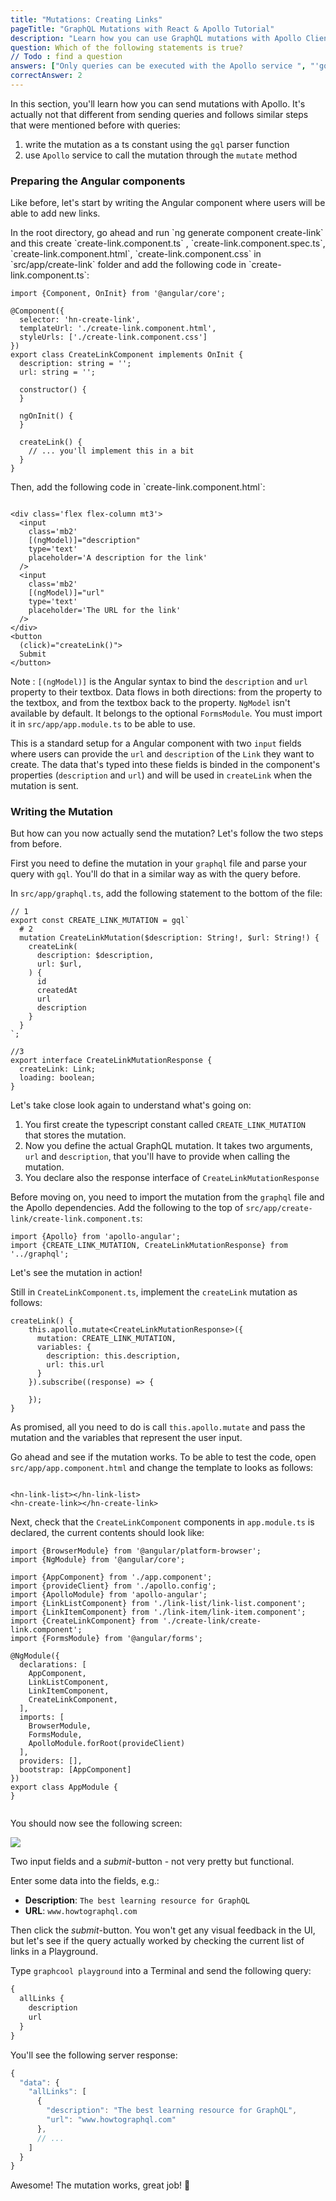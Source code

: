 ```yaml
---
title: "Mutations: Creating Links"
pageTitle: "GraphQL Mutations with React & Apollo Tutorial"
description: "Learn how you can use GraphQL mutations with Apollo Client. Use Apollo's service inject in the component to define and send mutations."
question: Which of the following statements is true?
// Todo : find a question
answers: ["Only queries can be executed with the Apollo service ", "'gql' is a higher-order component from the apollo-angular package", "GraphQL mutations never take any arguments"]
correctAnswer: 2
---
```


In this section, you'll learn how you can send mutations with Apollo. It's actually not that different from sending queries and follows similar steps that were mentioned before with queries:

1. write the mutation as a ts constant using the `gql` parser function
2. use `Apollo` service to call the mutation through the `mutate` method


### Preparing the Angular components

Like before, let's start by writing the Angular component where users will be able to add new links.

<Instruction>
In the root directory, go ahead and run `ng generate component create-link` and this create `create-link.component.ts` , `create-link.component.spec.ts`, `create-link.component.html`, `create-link.component.css` in `src/app/create-link` folder and add the following code in `create-link.component.ts`:

```ts(path=".../hackernews-angular-apollo/src/app/create-link/create-link.component.ts")
import {Component, OnInit} from '@angular/core';

@Component({
  selector: 'hn-create-link',
  templateUrl: './create-link.component.html',
  styleUrls: ['./create-link.component.css']
})
export class CreateLinkComponent implements OnInit {
  description: string = '';
  url: string = '';

  constructor() {
  }

  ngOnInit() {
  }

  createLink() {
    // ... you'll implement this in a bit
  }
}

```
</Instruction>

<Instruction>
Then, add the following code in `create-link.component.html`:

```html(path=".../hackernews-angular-apollo/src/app/create-link/create-link.component.html")

<div class='flex flex-column mt3'>
  <input
    class='mb2'
    [(ngModel)]="description"
    type='text'
    placeholder='A description for the link'
  />
  <input
    class='mb2'
    [(ngModel)]="url"
    type='text'
    placeholder='The URL for the link'
  />
</div>
<button
  (click)="createLink()">
  Submit
</button>

```

Note : `[(ngModel)]` is the Angular syntax to bind the `description` and `url` property to their textbox. Data flows in both directions: from the property to the textbox, and from the textbox back to the property. `NgModel` isn't available by default. It belongs to the optional `FormsModule`. You must import it in `src/app/app.module.ts` to be able to use.

</Instruction>

This is a standard setup for a Angular component with two `input` fields where users can provide the `url` and `description` of the `Link` they want to create. The data that's typed into these fields is binded in the component's properties (`description` and `url`) and will be used in `createLink` when the mutation is sent.

### Writing the Mutation

But how can you now actually send the mutation? Let's follow the two steps from before.

First you need to define the mutation in your `graphql` file and parse your query with `gql`. You'll do that in a similar way as with the query before.

<Instruction>

In `src/app/graphql.ts`, add the following statement to the bottom of the file:

```ts(path=".../hackernews-angular-apollo/src/app/graphql.ts")
// 1
export const CREATE_LINK_MUTATION = gql`
  # 2
  mutation CreateLinkMutation($description: String!, $url: String!) {
    createLink(
      description: $description,
      url: $url,
    ) {
      id
      createdAt
      url
      description
    }
  }
`;

//3
export interface CreateLinkMutationResponse {
  createLink: Link;
  loading: boolean;
}

```

</Instruction>

Let's take close look again to understand what's going on:

1. You first create the typescript constant called `CREATE_LINK_MUTATION ` that stores the mutation.
2. Now you define the actual GraphQL mutation. It takes two arguments, `url` and `description`, that you'll have to provide when calling the mutation.
3. You declare also the response interface of `CreateLinkMutationResponse`

<Instruction>

Before moving on, you need to import the mutation from the `graphql` file and the Apollo dependencies. Add the following to the top of `src/app/create-link/create-link.component.ts`:

```ts(path=".../hackernews-angular-apollo/src/app/create-link/create-link.component.ts")
import {Apollo} from 'apollo-angular';
import {CREATE_LINK_MUTATION, CreateLinkMutationResponse} from '../graphql';
```

</Instruction>


Let's see the mutation in action!


<Instruction>

Still in `CreateLinkComponent.ts`, implement the `createLink` mutation as follows:

```ts(path=".../hackernews-angular-apollo/src/app/create-link/create-link.component.ts")
createLink() {
    this.apollo.mutate<CreateLinkMutationResponse>({
      mutation: CREATE_LINK_MUTATION,
      variables: {
        description: this.description,
        url: this.url
      }
    }).subscribe((response) => {

    });
}
```

</Instruction>


As promised, all you need to do is call `this.apollo.mutate` and pass the mutation and the variables that represent the user input.

<Instruction>

Go ahead and see if the mutation works. To be able to test the code, open `src/app/app.component.html` and change the template to looks as follows:

```html(path=".../hackernews-angular-apollo/src/app/app.component.html")

<hn-link-list></hn-link-list>
<hn-create-link></hn-create-link>

```

</Instruction>

<Instruction>

Next, check that the `CreateLinkComponent` components in `app.module.ts` is declared, the current contents should look like:

```ts(path=".../hackernews-angular-apollo/src/app/app.module.ts")
import {BrowserModule} from '@angular/platform-browser';
import {NgModule} from '@angular/core';

import {AppComponent} from './app.component';
import {provideClient} from './apollo.config';
import {ApolloModule} from 'apollo-angular';
import {LinkListComponent} from './link-list/link-list.component';
import {LinkItemComponent} from './link-item/link-item.component';
import {CreateLinkComponent} from './create-link/create-link.component';
import {FormsModule} from '@angular/forms';

@NgModule({
  declarations: [
    AppComponent,
    LinkListComponent,
    LinkItemComponent,
    CreateLinkComponent,
  ],
  imports: [
    BrowserModule,
    FormsModule,
    ApolloModule.forRoot(provideClient)
  ],
  providers: [],
  bootstrap: [AppComponent]
})
export class AppModule {
}


```

</Instruction>

You should now see the following screen:

![](https://i.imgur.com/mPiqOCd.png)

Two input fields and a _submit_-button - not very pretty but functional.

Enter some data into the fields, e.g.:

- **Description**: `The best learning resource for GraphQL`
- **URL**: `www.howtographql.com`

Then click the _submit_-button. You won't get any visual feedback in the UI, but let's see if the query actually worked by checking the current list of links in a Playground.

Type `graphcool playground` into a Terminal and send the following query:

```graphql
{
  allLinks {
    description
    url
  }
}
```

You'll see the following server response:

```ts
{
  "data": {
    "allLinks": [
      {
        "description": "The best learning resource for GraphQL",
        "url": "www.howtographql.com"
      },
      // ...
    ]
  }
}
```

Awesome! The mutation works, great job! 💪
